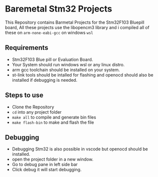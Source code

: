 # Baremetal Stm32 Projects

This Repository contains Barmetal Projects for the Stm32F103 Bluepill board, All these projects use the libopencm3 library and i compiled all of these on `arm-none-eabi-gcc` on windows `wsl`

## Requirements

- Stm32F103 Blue pill or Evaluation Board.
- Your System should run windows wsl or any linux distro.
- arm gcc toolchain should be installed on your system.
- st-link tools should be intalled for flashing and openocd should also be installed if debugging is needed.

## Steps to use

- Clone the Repository
- `cd` into any project folder
- `make all` to compile and generate bin files
- `make flash-bin` to make and flash the file

## Debugging

- Debugging Stm32 is also possible in vscode but openocd should be installed.
- open the project folder in a new window.
- Go to debug pane in left side bar
- Click debug it will start debugging.